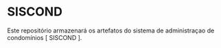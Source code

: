 # SISCOND
Este repositório armazenará os artefatos do sistema de administraçao de condomínios  [ SISCOND ].
